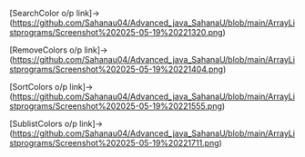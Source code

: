 [SearchColor o/p link]->(https://github.com/Sahanau04/Advanced_java_SahanaU/blob/main/ArrayListprograms/Screenshot%202025-05-19%20221320.png)

[RemoveColors o/p link]->(https://github.com/Sahanau04/Advanced_java_SahanaU/blob/main/ArrayListprograms/Screenshot%202025-05-19%20221404.png)

[SortColors o/p link]->(https://github.com/Sahanau04/Advanced_java_SahanaU/blob/main/ArrayListprograms/Screenshot%202025-05-19%20221555.png)

[SublistColors o/p link]->(https://github.com/Sahanau04/Advanced_java_SahanaU/blob/main/ArrayListprograms/Screenshot%202025-05-19%20221711.png)

